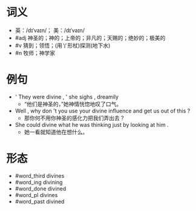 # 词义
- 英：/dɪˈvaɪn/； 美：/dɪˈvaɪn/
- #adj 神圣的；神的；上帝的；非凡的；天赐的；绝妙的；极美的
- #v 猜到；领悟；(用丫形杖)探测(地下水)
- #n 牧师；神学家
# 例句
- ' They were divine , ' she sighs , dreamily
	- “他们是神圣的，”她神情恍惚地叹了口气。
- Well , why don 't you use your divine influence and get us out of this ?
	- 那你何不用你神圣的感化力把我们弄出去？
- She could divine what he was thinking just by looking at him .
	- 她一看就知道他在想什么。
# 形态
- #word_third divines
- #word_ing divining
- #word_done divined
- #word_pl divines
- #word_past divined
